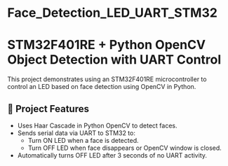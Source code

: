 # Face_Detection_LED_UART_STM32

# STM32F401RE + Python OpenCV Object Detection with UART Control

This project demonstrates using an STM32F401RE microcontroller to control an LED based on face detection using OpenCV in Python.

## 🧠 Project Features

- Uses Haar Cascade in Python OpenCV to detect faces.
- Sends serial data via UART to STM32 to:
  - Turn ON LED when a face is detected.
  - Turn OFF LED when face disappears or OpenCV window is closed.
- Automatically turns OFF LED after 3 seconds of no UART activity.




